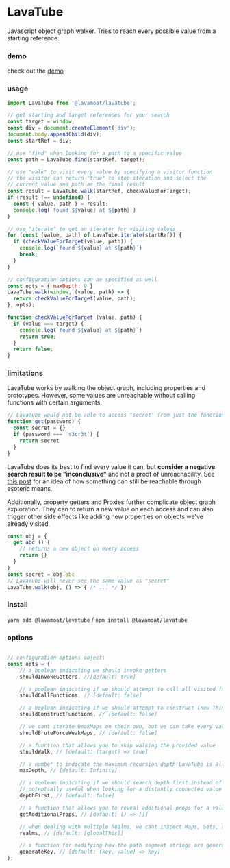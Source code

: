 # LavaTube

Javascript object graph walker. Tries to reach every possible value from a starting reference.

### demo

check out the [demo](https://lavamoat.github.io/LavaTube/demo/)

### usage

```javascript
import LavaTube from '@lavamoat/lavatube';

// get starting and target references for your search
const target = window;
const div = document.createElement('div');
document.body.appendChild(div);
const startRef = div;

// use "find" when looking for a path to a specific value
const path = LavaTube.find(startRef, target);

// use "walk" to visit every value by specifying a visitor function
// the visitor can return "true" to stop iteration and select the
// current value and path as the final result
const result = LavaTube.walk(startRef, checkValueForTarget);
if (result !== undefined) {
  const { value, path } = result;
  console.log(`found ${value} at ${path}`)
}

// use "iterate" to get an iterator for visiting values
for (const [value, path] of LavaTube.iterate(startRef)) {
  if (checkValueForTarget(value, path)) {
    console.log(`found ${value} at ${path}`)
    break;
  }
}

// configuration options can be specified as well
const opts = { maxDepth: 9 }
LavaTube.walk(window, (value, path) => {
  return checkValueForTarget(value, path);
}, opts);

function checkValueForTarget (value, path) {
  if (value === target) {
    console.log(`found ${value} at ${path}`)
    return true;
  }
  return false;
}

```

### limitations

LavaTube works by walking the object graph, including properties and prototypes.
However, some values are unreachable without calling functions with certain arguments.

```javascript
// LavaTube would not be able to access "secret" from just the function "get"
function get(password) {
  const secret = {}
  if (password === 's3cr3t') {
    return secret
  }
}
```

LavaTube does its best to find every value it can, but **consider a negative search result to be "inconclusive"** and not a proof of unreachability. See [this post](https://blog.ankursundara.com/shadow-dom/) for an idea of how something can still be reachable through esoteric means.

Additionally, property getters and Proxies further complicate object graph exploration. They can to return a new value on each access and can also trigger other side effects like adding new properties on objects we've already visited.

```javascript
const obj = {
  get abc () {
    // returns a new object on every access
    return {}
  }
}
const secret = obj.abc
// LavaTube will never see the same value as "secret"
LavaTube.walk(obj, () => { /* ... */ })
```

### install

`yarn add @lavamoat/lavatube` / `npm install @lavamoat/lavatube`

### options

```javascript

// configuration options object:
const opts = {
    // a boolean indicating we should invoke getters
    shouldInvokeGetters, //[default: true]

    // a boolean indicating if we should attempt to call all visited functions (with no arguments).
    shouldCallFunctions, // [default: false]

    // a boolean indicating if we should attempt to construct (new Thing()) all visited functions (with no arguments).
    shouldConstructFunctions, // [default: false]

    // we cant iterate WeakMaps on their own, but we can take every value that we find and try it as a key each WeakMap
    shouldBruteForceWeakMaps, // [default: false]

    // a function that allows you to skip walking the provided value
    shouldWalk, // [default: (target) => true]

    // a number to indicate the maximum recursion depth LavaTube is allowed to walk.
    maxDepth, // [default: Infinity]

    // a boolean indicating if we should search depth first instead of breadth first.
    // potentially useful when looking for a distantly connected value
    depthFirst, // [default: false]

    // a function that allows you to reveal additional props for a value (if you have more context on its type you might be able to get additional values by calling its methods)
    getAdditionalProps, // [default: () => []]

    // when dealing with multiple Realms, we cant inspect Maps, Sets, or WeakMaps without knowing about the other Realm's named intrinsics. This option allows you to specify these.
    realms, // [default: [globalThis]]

    // a function for modifying how the path segment strings are generated.
    generateKey, // [default: (key, value) => key]
};
```
